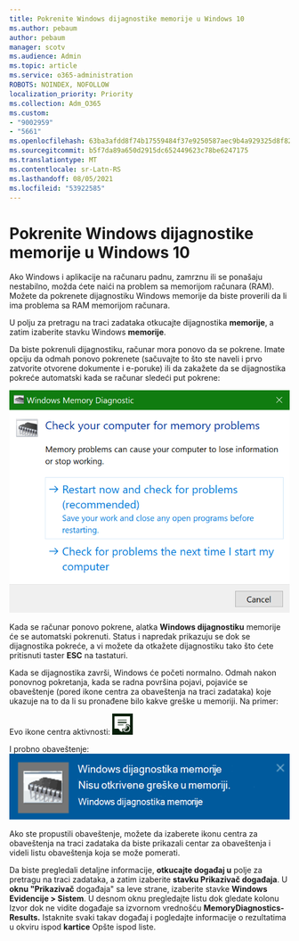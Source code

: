 ```yaml
---
title: Pokrenite Windows dijagnostike memorije u Windows 10
ms.author: pebaum
author: pebaum
manager: scotv
ms.audience: Admin
ms.topic: article
ms.service: o365-administration
ROBOTS: NOINDEX, NOFOLLOW
localization_priority: Priority
ms.collection: Adm_O365
ms.custom:
- "9002959"
- "5661"
ms.openlocfilehash: 63ba3afdd8f74b17559484f37e9250587aec9b4a929325d8f82e3c9ad06f1783
ms.sourcegitcommit: b5f7da89a650d2915dc652449623c78be6247175
ms.translationtype: MT
ms.contentlocale: sr-Latn-RS
ms.lasthandoff: 08/05/2021
ms.locfileid: "53922585"
---
```

# <a name="run-windows-memory-diagnostics-in-windows-10"></a>Pokrenite Windows dijagnostike memorije u Windows 10

Ako Windows i aplikacije na računaru padnu, zamrznu ili se ponašaju nestabilno, možda ćete naići na problem sa memorijom računara (RAM). Možete da pokrenete dijagnostiku Windows memorije da biste proverili da li ima problema sa RAM memorijom računara.

U polju za pretragu na traci zadataka otkucajte dijagnostika **memorije**, a zatim izaberite stavku Windows **memorije**. 

Da biste pokrenuli dijagnostiku, računar mora ponovo da se pokrene. Imate opciju da odmah ponovo pokrenete (sačuvajte to što ste naveli i prvo zatvorite otvorene dokumente i e-poruke) ili da zakažete da se dijagnostika pokreće automatski kada se računar sledeći put pokrene:

![Windows Dijagnostika memorije](media/windows-memory-diagnostic.png)

Kada se računar ponovo pokrene, alatka **Windows dijagnostiku** memorije će se automatski pokrenuti. Status i napredak prikazuju se dok se dijagnostika pokreće, a vi možete da otkažete dijagnostiku tako što ćete pritisnuti taster **ESC** na tastaturi.

Kada se dijagnostika završi, Windows će početi normalno.
Odmah nakon ponovnog pokretanja, kada se radna  površina pojavi, pojaviće se obaveštenje (pored ikone centra za obaveštenja na traci zadataka) koje ukazuje na to da li su pronađene bilo kakve greške u memoriji. Na primer:

Evo ikone centra aktivnosti: ![Ikona centra aktivnosti](media/action-center-icon.png) 

I probno obaveštenje: ![Nema grešaka u memoriji](media/no-memory-errors.png)

Ako ste propustili obaveštenje, možete da izaberete ikonu  centra za obaveštenja na traci zadataka da biste prikazali centar za obaveštenja i videli listu obaveštenja koja se može pomerati. 

Da biste pregledali detaljne informacije, **otkucajte događaj u** polje za pretragu na traci zadataka, a zatim izaberite **stavku Prikazivač događaja**. U **oknu "Prikazivač** događaja" sa leve strane, izaberite stavke **Windows Evidencije > Sistem**. U desnom oknu pregledajte listu dok  gledate kolonu Izvor dok ne vidite događaje sa izvornom vrednošću **MemoryDiagnostics-Results.** Istaknite svaki takav događaj i pogledajte informacije o rezultatima u okviru ispod **kartice** Opšte ispod liste.
